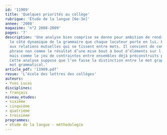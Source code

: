 ```yaml
---
id: '11909'
title: 'Quelques priorités au collège'
rubrique: 'Étude de la langue [6e-3e]'
annee: '2008'
magazine: 'n°2 2008-2009'
pages: '7'
description: 'Une analyse bien comprise se donne pour ambition de rendre sensible
  le côté dynamique de la grammaire que chaque locuteur porte en lui. Elle est attentive
  aux relations mutuelles qui se tissent entre mots. Il convient de considérer la
  phrase non comme le résultat d’une mise bout à bout d’éléments sur l’axe du texte,
  mais comme le jeu de contraintes entre ensembles déjà préconstruits par la grammaire.
  Cette analyse suppose que l’on fasse la distinction entre le mot graphique et le
  mot grammatical.'
article_pdf: '11909.pdf'
revue: 'L’école des lettres des collèges'
auteurs:
- Yves Lucas
disciplines:
- français
niveau_etudes:
- sixième
- cinquième
- quatrième
- troisième
programmes:
- étude de la langue - méthodologie
---
```

